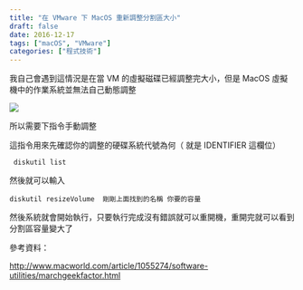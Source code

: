 ```yaml
---
title: "在 VMware 下 MacOS 重新調整分割區大小"
draft: false
date: 2016-12-17
tags: ["macOS", "VMware"]
categories: ["程式技術"]
---
```



我自己會遇到這情況是在當 VM 的虛擬磁碟已經調整完大小，但是 MacOS 虛擬機中的作業系統並無法自己動態調整


![](https://hiy.tw/coding/resize_macos_partition/1.png)


<!--more-->

所以需要下指令手動調整

這指令用來先確認你的調整的硬碟系統代號為何（ 就是 IDENTIFIER 這欄位）

```  diskutil list ```


然後就可以輸入

```diskutil resizeVolume  剛剛上面找到的名稱 你要的容量```

然後系統就會開始執行，只要執行完成沒有錯誤就可以重開機，重開完就可以看到分割區容量變大了



參考資料：

http://www.macworld.com/article/1055274/software-utilities/marchgeekfactor.html







